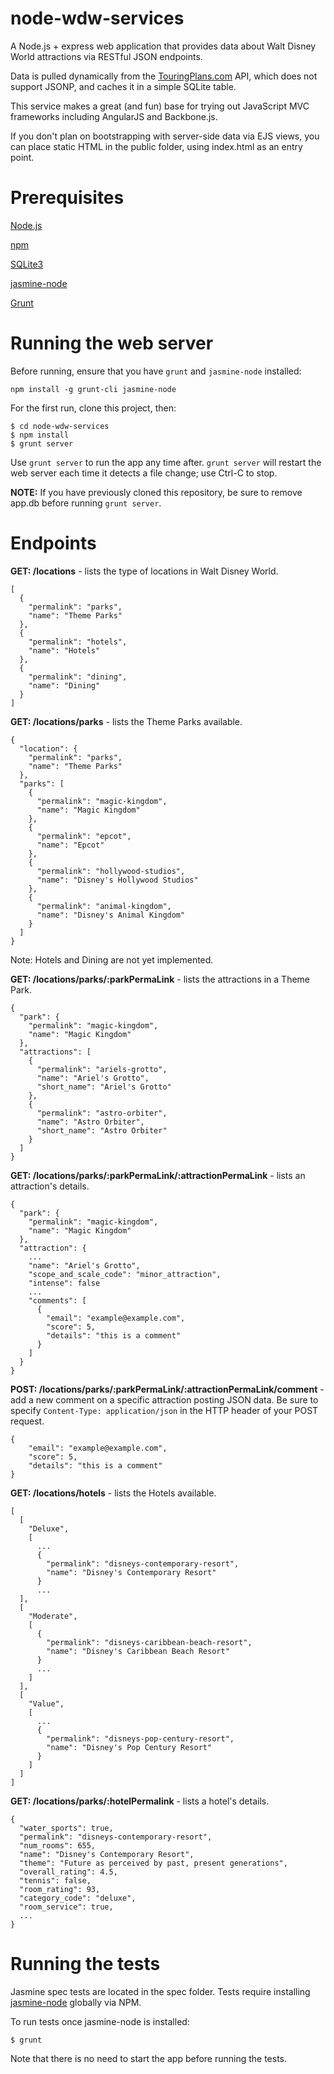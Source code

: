 # node-wdw-services

A Node.js + express web application that provides data about Walt Disney World attractions via RESTful JSON endpoints.

Data is pulled dynamically from the [TouringPlans.com](http://www.touringplans.com) API, which does not support JSONP, and caches it in a simple SQLite table.

This service makes a great (and fun) base for trying out JavaScript MVC frameworks including AngularJS and Backbone.js.

If you don't plan on bootstrapping with server-side data via EJS views, you can place static HTML in the public folder, using index.html as an entry point.

# Prerequisites

[Node.js](http://nodejs.org)

[npm](https://npmjs.org)

[SQLite3](http://www.sqlite.org)

[jasmine-node](https://github.com/mhevery/jasmine-node)

[Grunt](http://gruntjs.com)

# Running the web server

Before running, ensure that you have `grunt` and `jasmine-node` installed:

    npm install -g grunt-cli jasmine-node

For the first run, clone this project, then:

	$ cd node-wdw-services
	$ npm install
	$ grunt server
	
Use `grunt server` to run the app any time after. `grunt server` will restart the web server each time it detects a file change; use Ctrl-C to stop.

**NOTE:** If you have previously cloned this repository, be sure to remove app.db before running `grunt server`.

# Endpoints

**GET: /locations** - lists the type of locations in Walt Disney World.

	[
	  {
	    "permalink": "parks",
	    "name": "Theme Parks"
	  },
	  {
	    "permalink": "hotels",
	    "name": "Hotels"
	  },
	  {
	    "permalink": "dining",
	    "name": "Dining"
	  }
	]
	
**GET: /locations/parks** - lists the Theme Parks available.

	{
	  "location": {
	    "permalink": "parks",
	    "name": "Theme Parks"
	  },
	  "parks": [
	    {
	      "permalink": "magic-kingdom",
	      "name": "Magic Kingdom"
	    },
	    {
	      "permalink": "epcot",
	      "name": "Epcot"
	    },
	    {
	      "permalink": "hollywood-studios",
	      "name": "Disney's Hollywood Studios"
	    },
	    {
	      "permalink": "animal-kingdom",
	      "name": "Disney's Animal Kingdom"
	    }
	  ]
	}
	
Note: Hotels and Dining are not yet implemented.
	
**GET: /locations/parks/:parkPermaLink** - lists the attractions in a Theme Park.

	{
	  "park": {
	    "permalink": "magic-kingdom",
	    "name": "Magic Kingdom"
	  },
	  "attractions": [
	    {
	      "permalink": "ariels-grotto",
	      "name": "Ariel's Grotto",
	      "short_name": "Ariel's Grotto"
	    },
	    {
	      "permalink": "astro-orbiter",
	      "name": "Astro Orbiter",
	      "short_name": "Astro Orbiter"
	    }
	  ]
	}
	
**GET: /locations/parks/:parkPermaLink/:attractionPermaLink** - lists an attraction's details.

	{
	  "park": {
	    "permalink": "magic-kingdom",
	    "name": "Magic Kingdom"
	  },
	  "attraction": {
		...
	    "name": "Ariel's Grotto",
	    "scope_and_scale_code": "minor_attraction",
	    "intense": false
		...
        "comments": [
          {
            "email": "example@example.com",
            "score": 5,
            "details": "this is a comment"
          }
        ]
	  }
	}

**POST: /locations/parks/:parkPermaLink/:attractionPermaLink/comment** - add a new comment on a specific attraction posting JSON data.
Be sure to specify `Content-Type: application/json` in the HTTP header of your POST request.

	{
        "email": "example@example.com",
        "score": 5,
        "details": "this is a comment"
	}

**GET: /locations/hotels** - lists the Hotels available.

    [
      [
        "Deluxe",
        [
          ...
          {
            "permalink": "disneys-contemporary-resort",
            "name": "Disney's Contemporary Resort"
          }
          ...
      ],
      [
        "Moderate",
        [
          {
            "permalink": "disneys-caribbean-beach-resort",
            "name": "Disney's Caribbean Beach Resort"
          }
          ...
        ]
      ],
      [
        "Value",
        [
          ...
          {
            "permalink": "disneys-pop-century-resort",
            "name": "Disney's Pop Century Resort"
          }
        ]
      ]
    ]

**GET: /locations/parks/:hotelPermalink** - lists a hotel's details.

    {
      "water_sports": true,
      "permalink": "disneys-contemporary-resort",
      "num_rooms": 655,
      "name": "Disney's Contemporary Resort",
      "theme": "Future as perceived by past, present generations",
      "overall_rating": 4.5,
      "tennis": false,
      "room_rating": 93,
      "category_code": "deluxe",
      "room_service": true,
      ...
    }

# Running the tests

Jasmine spec tests are located in the spec folder. Tests require installing [jasmine-node](https://github.com/mhevery/jasmine-node) globally via NPM.

To run tests once jasmine-node is installed:

    $ grunt

Note that there is no need to start the app before running the tests.